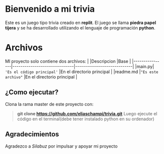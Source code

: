 # Bienvenido a mi trivia
Este es un juego tipo trivia creado en  **replit**. El juego se llama **piedra papel tijera** y se ha desarrollado utilizando el lenguaje de programación **python**.

# Archivos
MI proyecto solo contiene dos archivos:
|                |Descripcion                    |Base                         |
|----------------|-------------------------------|-----------------------------|
|main.py|		 `'Es el código principal'`      |En el directorio principal   |
|readme.md       |`"Es este archivo"`           |En el directorio principal           |


## ¿Como ejecutar?

Clona la rama master de este proyecto con:
> **git clone https://github.com/eliaschampi/trivia.git**
Luego ejecute el código en el terminal(debe tener instalado python en su ordenador)

## Agradecimientos
Agradezco a *Silabuz* por impulsar y apoyar mi proyecto
